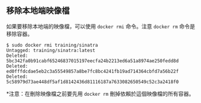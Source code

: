 ## 移除本地端映像檔
如果要移除本地端的映像檔，可以使用 `docker rmi` 命令。注意 `docker rm` 命令是移除容器。
```
$ sudo docker rmi training/sinatra
Untagged: training/sinatra:latest
Deleted: 5bc342fa0b91cabf65246837015197eecfa24b2213ed6a51a8974ae250fedd8d
Deleted: ed0fffdcdae5eb2c3a55549857a8be7fc8bc4241fb19ad714364cbfd7a56b22f
Deleted: 5c58979d73ae448df5af1d8142436d81116187a7633082650549c52c3a2418f0
```

*注意：在刪除映像檔之前要先用 `docker rm` 刪掉依賴於這個映像檔的所有容器。

